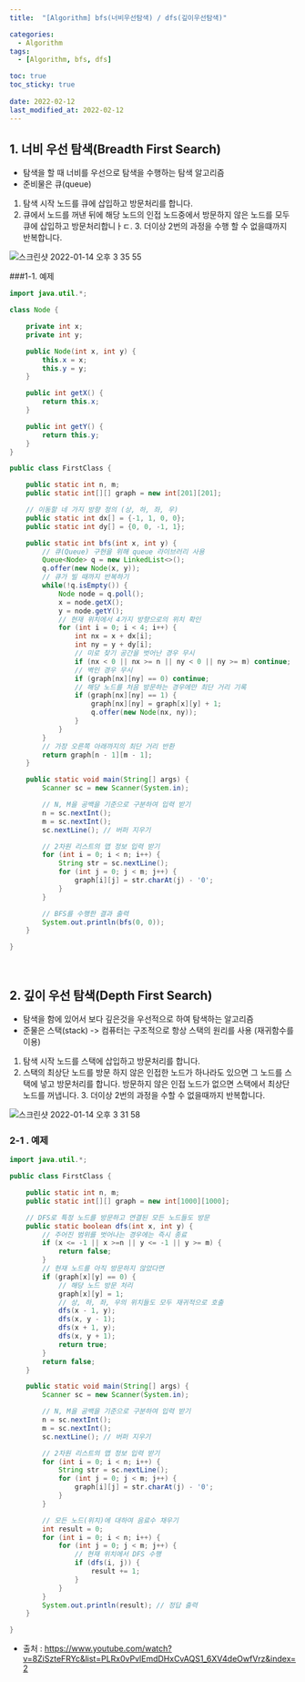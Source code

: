 ```yaml
---
title:  "[Algorithm] bfs(너비우선탐색) / dfs(깊이우선탐색)"

categories:
  - Algorithm
tags:
  - [Algorithm, bfs, dfs]

toc: true
toc_sticky: true
 
date: 2022-02-12
last_modified_at: 2022-02-12
---
```


## 1. 너비 우선 탐색(Breadth First Search)
- 탐색을 할 때 너비를 우선으로 탐색을 수행하는 탐색 알고리즘   
- 준비물은 큐(queue)

1. 탐색 시작 노드를 큐에 삽입하고 방문처리를 합니다.
2. 큐에서 노드를 꺼낸 뒤에 해당 노드의 인접 노드중에서 방문하지 않은 노드를 모두 큐에 삽입하고
방문처리합니ㅏㄷ.
   3. 더이상 2번의 과정을 수행 할 수 없을떄까지 반복합니다.

![스크린샷 2022-01-14 오후 3 35 55](https://user-images.githubusercontent.com/93639793/149462608-f8ba5ef8-7f5d-45f4-8bec-f0e6f9ff8262.png)

###1-1. 예제

```java
import java.util.*;

class Node {

    private int x;
    private int y;

    public Node(int x, int y) {
        this.x = x;
        this.y = y;
    }

    public int getX() {
        return this.x;
    }

    public int getY() {
        return this.y;
    }
}

public class FirstClass {

    public static int n, m;
    public static int[][] graph = new int[201][201];

    // 이동할 네 가지 방향 정의 (상, 하, 좌, 우)
    public static int dx[] = {-1, 1, 0, 0};
    public static int dy[] = {0, 0, -1, 1};

    public static int bfs(int x, int y) {
        // 큐(Queue) 구현을 위해 queue 라이브러리 사용
        Queue<Node> q = new LinkedList<>();
        q.offer(new Node(x, y));
        // 큐가 빌 때까지 반복하기
        while(!q.isEmpty()) {
            Node node = q.poll();
            x = node.getX();
            y = node.getY();
            // 현재 위치에서 4가지 방향으로의 위치 확인
            for (int i = 0; i < 4; i++) {
                int nx = x + dx[i];
                int ny = y + dy[i];
                // 미로 찾기 공간을 벗어난 경우 무시
                if (nx < 0 || nx >= n || ny < 0 || ny >= m) continue;
                // 벽인 경우 무시
                if (graph[nx][ny] == 0) continue;
                // 해당 노드를 처음 방문하는 경우에만 최단 거리 기록
                if (graph[nx][ny] == 1) {
                    graph[nx][ny] = graph[x][y] + 1;
                    q.offer(new Node(nx, ny));
                }
            }
        }
        // 가장 오른쪽 아래까지의 최단 거리 반환
        return graph[n - 1][m - 1];
    }

    public static void main(String[] args) {
        Scanner sc = new Scanner(System.in);

        // N, M을 공백을 기준으로 구분하여 입력 받기
        n = sc.nextInt();
        m = sc.nextInt();
        sc.nextLine(); // 버퍼 지우기

        // 2차원 리스트의 맵 정보 입력 받기
        for (int i = 0; i < n; i++) {
            String str = sc.nextLine();
            for (int j = 0; j < m; j++) {
                graph[i][j] = str.charAt(j) - '0';
            }
        }

        // BFS를 수행한 결과 출력
        System.out.println(bfs(0, 0));
    }

}
```

<br>



## 2. 깊이 우선 탐색(Depth First Search)
- 탐색을 함에 있어서 보다 깊은것을 우선적으로 하여 탐색하는 알고리즘
- 준물은 스택(stack) -> 컴퓨터는 구조적으로 항상 스택의 원리를 사용 (재귀함수를 이용)

1. 탐색 시작 노드를 스택에 삽입하고 방문처리를 합니다.
2. 스택의 최상단 노드를 방문 하지 않은 인접한 노드가 하나라도 있으면 그 노드를 스택에 넣고
방문처리를 합니다. 방문하지 않은 인접 노드가 없으면 스택에서 최상단 노드를 꺼냅니다.
   3. 더이상 2번의 과정을 수할 수 없을때까지 반복합니다.

![스크린샷 2022-01-14 오후 3 31 58](https://user-images.githubusercontent.com/93639793/149462209-c722851c-ab6e-4990-9376-e938befd4d37.png)
### 2-1 . 예제

```java
import java.util.*;

public class FirstClass {

    public static int n, m;
    public static int[][] graph = new int[1000][1000];

    // DFS로 특정 노드를 방문하고 연결된 모든 노드들도 방문
    public static boolean dfs(int x, int y) {
        // 주어진 범위를 벗어나는 경우에는 즉시 종료
        if (x <= -1 || x >=n || y <= -1 || y >= m) {
            return false;
        }
        // 현재 노드를 아직 방문하지 않았다면
        if (graph[x][y] == 0) {
            // 해당 노드 방문 처리
            graph[x][y] = 1;
            // 상, 하, 좌, 우의 위치들도 모두 재귀적으로 호출
            dfs(x - 1, y);
            dfs(x, y - 1);
            dfs(x + 1, y);
            dfs(x, y + 1);
            return true;
        }
        return false;
    }

    public static void main(String[] args) {
        Scanner sc = new Scanner(System.in);

        // N, M을 공백을 기준으로 구분하여 입력 받기
        n = sc.nextInt();
        m = sc.nextInt();
        sc.nextLine(); // 버퍼 지우기

        // 2차원 리스트의 맵 정보 입력 받기
        for (int i = 0; i < n; i++) {
            String str = sc.nextLine();
            for (int j = 0; j < m; j++) {
                graph[i][j] = str.charAt(j) - '0';
            }
        }

        // 모든 노드(위치)에 대하여 음료수 채우기
        int result = 0;
        for (int i = 0; i < n; i++) {
            for (int j = 0; j < m; j++) {
                // 현재 위치에서 DFS 수행
                if (dfs(i, j)) {
                    result += 1;
                }
            }
        }
        System.out.println(result); // 정답 출력
    }

}
```


- 출처 : https://www.youtube.com/watch?v=8ZiSzteFRYc&list=PLRx0vPvlEmdDHxCvAQS1_6XV4deOwfVrz&index=2
